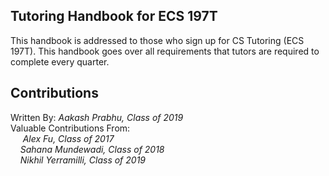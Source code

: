 ## Tutoring Handbook for ECS 197T

This handbook is addressed to those who sign up for CS Tutoring (ECS 197T). This handbook goes over all requirements that tutors are required to complete every quarter.

## Contributions
Written By: *Aakash Prabhu, Class of 2019*   
Valuable Contributions From:  
&nbsp;&nbsp;&nbsp;&nbsp; *Alex Fu, Class of 2017*  
&nbsp;&nbsp;&nbsp;&nbsp;*Sahana Mundewadi, Class of 2018*  
&nbsp;&nbsp;&nbsp;&nbsp;*Nikhil Yerramilli, Class of 2019*
